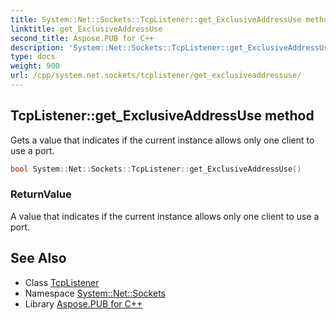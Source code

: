 ```yaml
---
title: System::Net::Sockets::TcpListener::get_ExclusiveAddressUse method
linktitle: get_ExclusiveAddressUse
second_title: Aspose.PUB for C++
description: 'System::Net::Sockets::TcpListener::get_ExclusiveAddressUse method. Gets a value that indicates if the current instance allows only one client to use a port in C++.'
type: docs
weight: 900
url: /cpp/system.net.sockets/tcplistener/get_exclusiveaddressuse/
---
```

## TcpListener::get_ExclusiveAddressUse method


Gets a value that indicates if the current instance allows only one client to use a port.

```cpp
bool System::Net::Sockets::TcpListener::get_ExclusiveAddressUse()
```


### ReturnValue

A value that indicates if the current instance allows only one client to use a port.

## See Also

* Class [TcpListener](../)
* Namespace [System::Net::Sockets](../../)
* Library [Aspose.PUB for C++](../../../)
